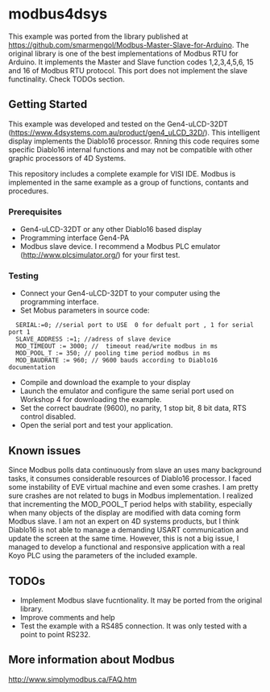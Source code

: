 # modbus4dsys
This example was ported from the library published at https://github.com/smarmengol/Modbus-Master-Slave-for-Arduino. The original library is one of the best implementations of Modbus RTU for Arduino. It implements the Master and Slave function codes 1,2,3,4,5,6, 15 and 16 of Modbus RTU protocol. 
This port does not implement the slave functinality. Check TODOs section.
## Getting Started
This example was developed and tested on the Gen4-uLCD-32DT (https://www.4dsystems.com.au/product/gen4_uLCD_32D/). This intelligent display implements the Diablo16 processor. Rnning this code requires some specific Diablo16 internal functions and may not be compatible with other graphic processors of 4D Systems. 

This repository includes a complete example for VISI IDE. Modbus is implemented in the same example as a group of functions, contants and procedures.

### Prerequisites
- Gen4-uLCD-32DT or any other Diablo16 based display
- Programming interface Gen4-PA 
- Modbus slave device. I recommend a Modbus PLC emulator (http://www.plcsimulator.org/) for your first test.

### Testing
- Connect your Gen4-uLCD-32DT to your computer using the programming interface. 
- Set Mobus parameters in source code:

```
  SERIAL:=0; //serial port to USE  0 for defualt port , 1 for serial port 1
  SLAVE_ADDRESS :=1; //adress of slave device
  MOD_TIMEOUT := 3000; //  timeout read/write modbus in ms
  MOD_POOL_T := 350; // pooling time period modbus in ms
  MOD_BAUDRATE := 960; // 9600 bauds according to Diablo16 documentation
```  
 
- Compile and download the example to your display
- Launch the emulator and configure the same serial port used  on Workshop 4 for downloading the example.
- Set the correct baudrate (9600), no parity, 1 stop bit, 8 bit data, RTS control disabled.
- Open the serial port and test your application.


## Known issues
Since Modbus polls data continuously from slave an uses many background tasks, it consumes considerable resources of Diablo16 processor. I faced some instability of EVE virtual machine and even some crashes. I am pretty sure crashes are not related to bugs in Modbus implementation. I realized that incrementing the MOD_POOL_T period helps with stability, especially when many objects of the display are modified with data coming form Modbus slave. I am not an expert on 4D systems products, but I think Diablo16 is not able to manage a demanding USART communication and update the screen at the same time. However, this is not a big issue, I managed to develop a functional and responsive application with a real Koyo PLC using the parameters of the included example.

## TODOs
- Implement Modbus slave fucntionality. It may be ported from the original library.
- Improve comments and help
- Test the example with a RS485 connection. It was only tested with a point to point RS232.


## More information about Modbus
http://www.simplymodbus.ca/FAQ.htm


